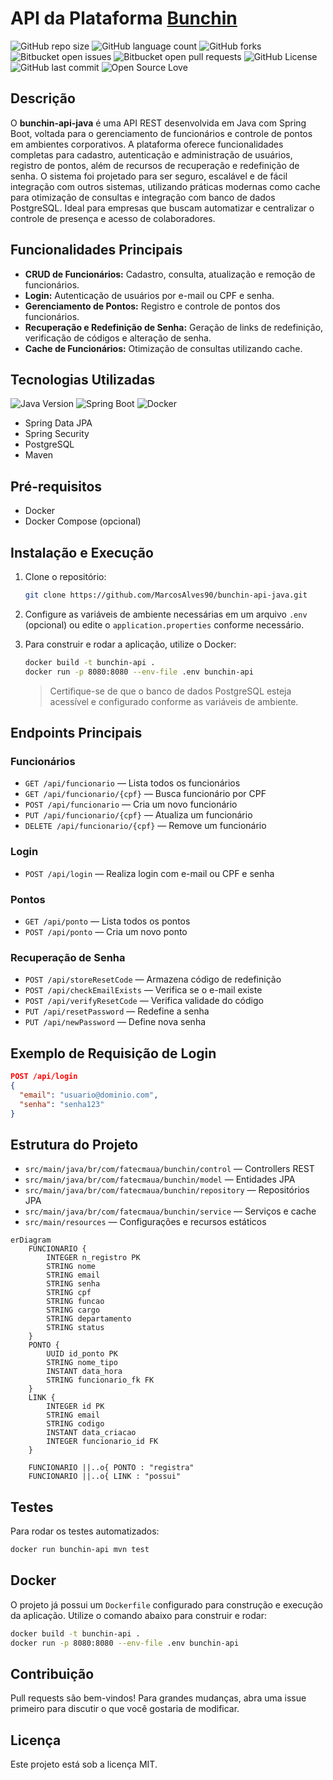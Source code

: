 
# API da Plataforma [Bunchin](https://github.com/MarcosAlves90/bunchin)

![GitHub repo size](https://img.shields.io/github/repo-size/MarcosAlves90/bunchin-api-java?style=for-the-badge)
![GitHub language count](https://img.shields.io/github/languages/count/MarcosAlves90/bunchin-api-java?style=for-the-badge)
![GitHub forks](https://img.shields.io/github/forks/MarcosAlves90/bunchin-api-java?style=for-the-badge)
![Bitbucket open issues](https://img.shields.io/bitbucket/issues/MarcosAlves90/bunchin-api-java?style=for-the-badge)
![Bitbucket open pull requests](https://img.shields.io/bitbucket/pr-raw/MarcosAlves90/bunchin-api-java?style=for-the-badge)
![GitHub License](https://img.shields.io/github/license/MarcosAlves90/bunchin-api-java?style=for-the-badge)
![GitHub last commit](https://img.shields.io/github/last-commit/MarcosAlves90/bunchin-api-java?style=for-the-badge)
![Open Source Love](https://img.shields.io/badge/Open%20Source-%E2%9D%A4-red?style=for-the-badge)

## Descrição

O **bunchin-api-java** é uma API REST desenvolvida em Java com Spring Boot, voltada para o gerenciamento de funcionários e controle de pontos em ambientes corporativos. A plataforma oferece funcionalidades completas para cadastro, autenticação e administração de usuários, registro de pontos, além de recursos de recuperação e redefinição de senha. O sistema foi projetado para ser seguro, escalável e de fácil integração com outros sistemas, utilizando práticas modernas como cache para otimização de consultas e integração com banco de dados PostgreSQL. Ideal para empresas que buscam automatizar e centralizar o controle de presença e acesso de colaboradores.

## Funcionalidades Principais

- **CRUD de Funcionários:** Cadastro, consulta, atualização e remoção de funcionários.
- **Login:** Autenticação de usuários por e-mail ou CPF e senha.
- **Gerenciamento de Pontos:** Registro e controle de pontos dos funcionários.
- **Recuperação e Redefinição de Senha:** Geração de links de redefinição, verificação de códigos e alteração de senha.
- **Cache de Funcionários:** Otimização de consultas utilizando cache.

## Tecnologias Utilizadas

![Java Version](https://img.shields.io/badge/Java-17-blue?style=for-the-badge&logo=java)
![Spring Boot](https://img.shields.io/badge/Spring%20Boot-3.4.4-brightgreen?style=for-the-badge&logo=springboot)
![Docker](https://img.shields.io/badge/Docker-ready-blue?style=for-the-badge&logo=docker)

- Spring Data JPA
- Spring Security
- PostgreSQL
- Maven

## Pré-requisitos

- Docker
- Docker Compose (opcional)

## Instalação e Execução

1. Clone o repositório:

   ```bash
   git clone https://github.com/MarcosAlves90/bunchin-api-java.git
   ```

2. Configure as variáveis de ambiente necessárias em um arquivo `.env` (opcional) ou edite o `application.properties` conforme necessário.

3. Para construir e rodar a aplicação, utilize o Docker:

   ```bash
   docker build -t bunchin-api .
   docker run -p 8080:8080 --env-file .env bunchin-api
   ```

   > Certifique-se de que o banco de dados PostgreSQL esteja acessível e configurado conforme as variáveis de ambiente.

## Endpoints Principais

### Funcionários

- `GET /api/funcionario` — Lista todos os funcionários
- `GET /api/funcionario/{cpf}` — Busca funcionário por CPF
- `POST /api/funcionario` — Cria um novo funcionário
- `PUT /api/funcionario/{cpf}` — Atualiza um funcionário
- `DELETE /api/funcionario/{cpf}` — Remove um funcionário

### Login

- `POST /api/login` — Realiza login com e-mail ou CPF e senha

### Pontos

- `GET /api/ponto` — Lista todos os pontos
- `POST /api/ponto` — Cria um novo ponto

### Recuperação de Senha

- `POST /api/storeResetCode` — Armazena código de redefinição
- `POST /api/checkEmailExists` — Verifica se o e-mail existe
- `POST /api/verifyResetCode` — Verifica validade do código
- `PUT /api/resetPassword` — Redefine a senha
- `PUT /api/newPassword` — Define nova senha

## Exemplo de Requisição de Login

```json
POST /api/login
{
  "email": "usuario@dominio.com",
  "senha": "senha123"
}
```

## Estrutura do Projeto

- `src/main/java/br/com/fatecmaua/bunchin/control` — Controllers REST
- `src/main/java/br/com/fatecmaua/bunchin/model` — Entidades JPA
- `src/main/java/br/com/fatecmaua/bunchin/repository` — Repositórios JPA
- `src/main/java/br/com/fatecmaua/bunchin/service` — Serviços e cache
- `src/main/resources` — Configurações e recursos estáticos

```mermaid
erDiagram
    FUNCIONARIO {
        INTEGER n_registro PK
        STRING nome
        STRING email
        STRING senha
        STRING cpf
        STRING funcao
        STRING cargo
        STRING departamento
        STRING status
    }
    PONTO {
        UUID id_ponto PK
        STRING nome_tipo
        INSTANT data_hora
        STRING funcionario_fk FK
    }
    LINK {
        INTEGER id PK
        STRING email
        STRING codigo
        INSTANT data_criacao
        INTEGER funcionario_id FK
    }

    FUNCIONARIO ||..o{ PONTO : "registra"
    FUNCIONARIO ||..o{ LINK : "possui"
```

## Testes

Para rodar os testes automatizados:

```bash
docker run bunchin-api mvn test
```

## Docker

O projeto já possui um `Dockerfile` configurado para construção e execução da aplicação. Utilize o comando abaixo para construir e rodar:

```bash
docker build -t bunchin-api .
docker run -p 8080:8080 --env-file .env bunchin-api
```

## Contribuição

Pull requests são bem-vindos! Para grandes mudanças, abra uma issue primeiro para discutir o que você gostaria de modificar.

## Licença

Este projeto está sob a licença MIT.
